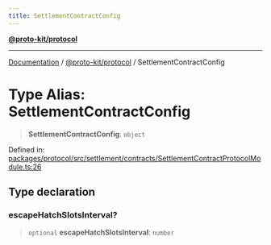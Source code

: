 ```yaml
---
title: SettlementContractConfig
---
```


[**@proto-kit/protocol**](../README.md)

***

[Documentation](../../../README.md) / [@proto-kit/protocol](../README.md) / SettlementContractConfig

# Type Alias: SettlementContractConfig

> **SettlementContractConfig**: `object`

Defined in: [packages/protocol/src/settlement/contracts/SettlementContractProtocolModule.ts:26](https://github.com/proto-kit/framework/blob/b953c754e500c62f01fbbd6d09adfb2f5577269d/packages/protocol/src/settlement/contracts/SettlementContractProtocolModule.ts#L26)

## Type declaration

### escapeHatchSlotsInterval?

> `optional` **escapeHatchSlotsInterval**: `number`

